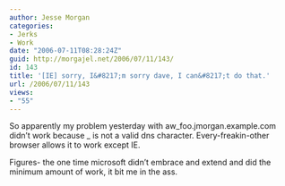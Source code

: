 ```yaml
---
author: Jesse Morgan
categories:
- Jerks
- Work
date: "2006-07-11T08:28:24Z"
guid: http://morgajel.net/2006/07/11/143/
id: 143
title: '[IE] sorry, I&#8217;m sorry dave, I can&#8217;t do that.'
url: /2006/07/11/143
views:
- "55"
---
```


So apparently my problem yesterday with aw\_foo.jmorgan.example.com didn’t work because \_ is not a valid dns character. Every-freakin-other browser allows it to work except IE.

Figures- the one time microsoft didn’t embrace and extend and did the minimum amount of work, it bit me in the ass.